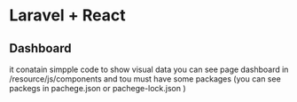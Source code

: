 <h1>Laravel + React</h1>
<h2>Dashboard</h2>

it conatain simpple code to show visual data you can see page dashboard in /resource/js/components
and tou must have some packages (you can see packegs in pachege.json or pachege-lock.json )
